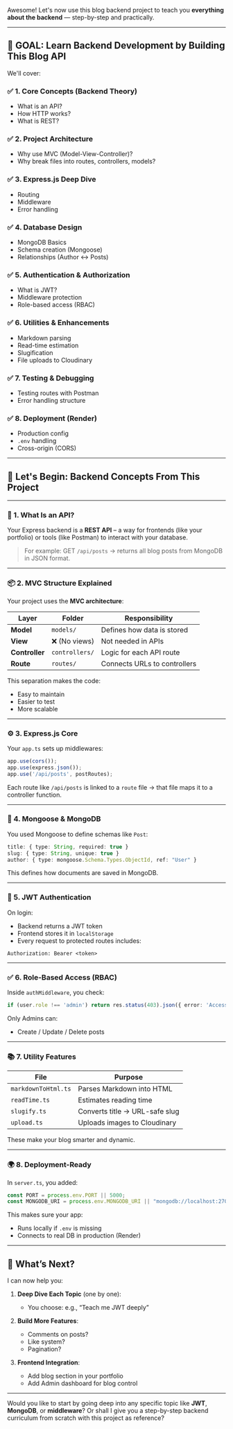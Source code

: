 Awesome! Let's now use this blog backend project to teach you **everything about the backend** — step-by-step and practically.

---

## 🎯 GOAL: Learn Backend Development by Building This Blog API

We'll cover:

### ✅ 1. Core Concepts (Backend Theory)

* What is an API?
* How HTTP works?
* What is REST?

### ✅ 2. Project Architecture

* Why use MVC (Model-View-Controller)?
* Why break files into routes, controllers, models?

### ✅ 3. Express.js Deep Dive

* Routing
* Middleware
* Error handling

### ✅ 4. Database Design

* MongoDB Basics
* Schema creation (Mongoose)
* Relationships (Author ↔ Posts)

### ✅ 5. Authentication & Authorization

* What is JWT?
* Middleware protection
* Role-based access (RBAC)

### ✅ 6. Utilities & Enhancements

* Markdown parsing
* Read-time estimation
* Slugification
* File uploads to Cloudinary

### ✅ 7. Testing & Debugging

* Testing routes with Postman
* Error handling structure

### ✅ 8. Deployment (Render)

* Production config
* `.env` handling
* Cross-origin (CORS)

---

## 🔧 Let's Begin: Backend Concepts From This Project

---

### 🚀 1. What Is an API?

Your Express backend is a **REST API** – a way for frontends (like your portfolio) or tools (like Postman) to interact with your database.

> For example:
> GET `/api/posts` → returns all blog posts from MongoDB in JSON format.

---

### 📦 2. MVC Structure Explained

Your project uses the **MVC architecture**:

| Layer          | Folder         | Responsibility               |
| -------------- | -------------- | ---------------------------- |
| **Model**      | `models/`      | Defines how data is stored   |
| **View**       | ❌ (No views)   | Not needed in APIs           |
| **Controller** | `controllers/` | Logic for each API route     |
| **Route**      | `routes/`      | Connects URLs to controllers |

This separation makes the code:

* Easy to maintain
* Easier to test
* More scalable

---

### ⚙️ 3. Express.js Core

Your `app.ts` sets up middlewares:

```ts
app.use(cors());
app.use(express.json());
app.use('/api/posts', postRoutes);
```

Each route like `/api/posts` is linked to a `route` file → that file maps it to a controller function.

---

### 🧠 4. Mongoose & MongoDB

You used Mongoose to define schemas like `Post`:

```ts
title: { type: String, required: true }
slug: { type: String, unique: true }
author: { type: mongoose.Schema.Types.ObjectId, ref: "User" }
```

This defines how documents are saved in MongoDB.

---

### 🔐 5. JWT Authentication

On login:

* Backend returns a JWT token
* Frontend stores it in `localStorage`
* Every request to protected routes includes:

```http
Authorization: Bearer <token>
```

---

### ✅ 6. Role-Based Access (RBAC)

Inside `authMiddleware`, you check:

```ts
if (user.role !== 'admin') return res.status(403).json({ error: 'Access denied' });
```

Only Admins can:

* Create / Update / Delete posts

---

### 📚 7. Utility Features

| File                | Purpose                        |
| ------------------- | ------------------------------ |
| `markdownToHtml.ts` | Parses Markdown into HTML      |
| `readTime.ts`       | Estimates reading time         |
| `slugify.ts`        | Converts title → URL-safe slug |
| `upload.ts`         | Uploads images to Cloudinary   |

These make your blog smarter and dynamic.

---

### 🌍 8. Deployment-Ready

In `server.ts`, you added:

```ts
const PORT = process.env.PORT || 5000;
const MONGODB_URI = process.env.MONGODB_URI || "mongodb://localhost:27017/blog-dev";
```

This makes sure your app:

* Runs locally if `.env` is missing
* Connects to real DB in production (Render)

---

## 🧠 What’s Next?

I can now help you:

1. **Deep Dive Each Topic** (one by one):

   * You choose: e.g., “Teach me JWT deeply”

2. **Build More Features**:

   * Comments on posts?
   * Like system?
   * Pagination?

3. **Frontend Integration**:

   * Add blog section in your portfolio
   * Add Admin dashboard for blog control

---

Would you like to start by going deep into any specific topic like **JWT**, **MongoDB**, or **middleware**?
Or shall I give you a step-by-step backend curriculum from scratch with this project as reference?
